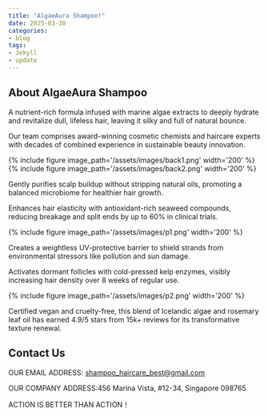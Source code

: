 ```yaml
---
title: "AlgaeAura Shampoo!"
date: 2025-03-30
categories:
- blog
tags:
- Jekyll
- update
---
```


## About AlgaeAura Shampoo

A nutrient-rich formula infused with marine algae extracts to deeply hydrate and revitalize dull, lifeless hair, leaving it silky and full of natural bounce.

Our team comprises award-winning cosmetic chemists and haircare experts with decades of combined experience in sustainable beauty innovation.

{% include figure image_path='/assets/images/back1.png' width='200' %}
{% include figure image_path='/assets/images/back2.png' width='200' %}

Gently purifies scalp buildup without stripping natural oils, promoting a balanced microbiome for healthier hair growth.

Enhances hair elasticity with antioxidant-rich seaweed compounds, reducing breakage and split ends by up to 60% in clinical trials.

{% include figure image_path='/assets/images/p1.png' width='200' %}

Creates a weightless UV-protective barrier to shield strands from environmental stressors like pollution and sun damage.

Activates dormant follicles with cold-pressed kelp enzymes, visibly increasing hair density over 8 weeks of regular use.

{% include figure image_path='/assets/images/p2.png' width='200' %}

Certified vegan and cruelty-free, this blend of Icelandic algae and rosemary leaf oil has earned 4.9/5 stars from 15k+ reviews for its transformative texture renewal.

## Contact Us

OUR EMAIL ADDRESS: shampoo_haircare_best@gmail.com

OUR COMPANY ADDRESS:456 Marina Vista, #12-34, Singapore 098765

ACTION IS BETTER THAN ACTION！
